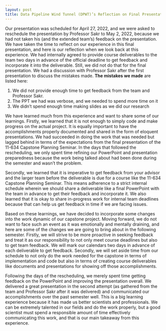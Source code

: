 ```yaml
---
layout: post
title: Data Pipeline Wind Tunnel (DPWT)’s Reflection on Final Presentation
---
```


Our presentation was scheduled for April 27, 2022, and we were asked to reschedule the presentation by Professor Sakr to May 2, 2022, because we had not taken his (and the extended team’s) feedback on the presentation. We have taken the time to reflect on our experience in this final presentation, and here is our reflection when we look back at this experience. We had internally agreed to provide course deliverables to the team two days in advance of the official deadline to get feedback and incorporate it into the deliverable. Still, we did not do that for the final presentation. We had a discussion with Professor Sakr after the first presentation to discuss the mistakes made. **The mistakes we made** are listed here:

1. We did not provide enough time to get feedback from the team and Professor Sakr. 
2. The PPT we had was verbose, and we needed to spend more time on it 
3. We didn’t spend enough time making slides as we did our research

We have learned much from this experience and want to share some of our learnings. Firstly, we learned that it is not enough to simply code and make progress on the actual project. It is equally important to have the accomplishments properly documented and shared in the form of eloquent presentations. We had succeeded in doing the work that was needed but lagged behind in terms of the expectations from the final presentation of the 11-634 Capstone Planning Seminar. In the days that followed the rescheduling, we only spent time refining our PowerPoint and presentation preparedness because the work being talked about had been done during the semester and wasn’t the problem.

Secondly, we learned that it is imperative to get feedback from your advisor and the larger team before the deliverable is due for a course like the 11-634 Capstone Planning Seminar. This means adherence to a strict internal schedule wherein we should share a deliverable like a final PowerPoint with the team in advance to get their feedback and incorporate it. We also learned that it is okay to share in-progress work for internal team deadlines because that can help us get feedback in time if we are facing issues.

Based on these learnings, we have decided to incorporate some changes into the work dynamic of our capstone project. Moving forward, we do not want to face such an event as it was emotionally and mentally draining, and here are some of the changes we are going to bring about in the following semester. Firstly, we will strive to be more proactive in seeking feedback and treat it as our responsibility to not only meet course deadlines but also to get team feedback. We will mark our calendars two days in advance of each deliverable to get feedback. Secondly, we will set aside time from our schedule to not only do the work needed for the capstone in terms of implementation and code but also in terms of creating course deliverables like documents and presentations for showing off those accomplishments.

Following the days of the rescheduling, we merely spent time getting feedback on the PowerPoint and improving the presentation overall. We delivered a great presentation in the second attempt (as gathered from the team and Professor Sakr after it was delivered) and communicated our accomplishments over the past semester well. This is a big learning experience because it has made us better scientists and professionals. We can be extremely talented in our fields and do the work properly, but a good scientist must spend a responsible amount of time effectively communicating this work, and that is our main takeaway from this experience.
